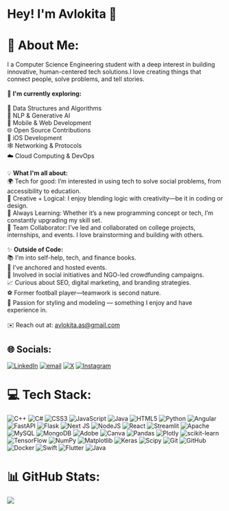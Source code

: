 # Hey! I'm Avlokita 👋
# 💫 About Me:
I a Computer Science Engineering student with a deep interest in building innovative, human-centered tech solutions.I love creating things that connect people, solve problems, and tell stories.<br><br>🔭 **I'm currently exploring:** <br><br>🧮 Data Structures and Algorithms<br>🧠 NLP & Generative AI<br>📱 Mobile & Web Development<br>🌐 Open Source Contributions<br>🍏 iOS Development<br>🕸️ Networking & Protocols<br>☁️ Cloud Computing & DevOps<br><br>💡 **What I'm all about:** <br>🌍 Tech for good: I’m interested in using tech to solve social problems, from accessibility to education.<br>📱 Creative + Logical: I enjoy blending logic with creativity—be it in coding or design.<br>🌱 Always Learning: Whether it’s a new programming concept or tech, I’m constantly upgrading my skill set.<br>👥 Team Collaborator: I’ve led and collaborated on college projects, internships, and events. I love brainstorming and building with others.<br><br>✨ **Outside of Code:** <br>📚 I'm into self-help, tech, and finance books.<br>🎤 I’ve anchored and hosted events.<br>🌻 Involved in social initiatives and NGO-led crowdfunding campaigns.<br>📈 Curious about SEO, digital marketing, and branding strategies.<br>⚽ Former football player—teamwork is second nature.<br>👗 Passion for styling and modeling — something I enjoy and have experience in.<br><br>✉️ Reach out at: avlokita.as@gmail.com


## 🌐 Socials:
[![LinkedIn](https://img.shields.io/badge/LinkedIn-%230077B5.svg?logo=linkedin&logoColor=white)](https://linkedin.com/in/https://www.linkedin.com/in/avlokita-singh-1775a9307/) [![email](https://img.shields.io/badge/Email-D14836?logo=gmail&logoColor=white)](mailto:Avlokita.as@gmail.com) [![X](https://img.shields.io/badge/X-black.svg?logo=X&logoColor=white)](https://x.com/avokitaa) [![Instagram](https://img.shields.io/badge/Instagram-%23E4405F.svg?logo=Instagram&logoColor=white)](https://instagram.com/avlokitaa)

# 💻 Tech Stack:
![C++](https://img.shields.io/badge/c++-%2300599C.svg?style=flat&logo=c%2B%2B&logoColor=white) ![C#](https://img.shields.io/badge/c%23-%23239120.svg?style=flat&logo=csharp&logoColor=white) ![CSS3](https://img.shields.io/badge/css3-%231572B6.svg?style=flat&logo=css3&logoColor=white) ![JavaScript](https://img.shields.io/badge/javascript-%23323330.svg?style=flat&logo=javascript&logoColor=%23F7DF1E) ![Java](https://img.shields.io/badge/java-%23ED8B00.svg?style=flat&logo=openjdk&logoColor=white) ![HTML5](https://img.shields.io/badge/html5-%23E34F26.svg?style=flat&logo=html5&logoColor=white) ![Python](https://img.shields.io/badge/python-3670A0?style=flat&logo=python&logoColor=ffdd54) ![Angular](https://img.shields.io/badge/angular-%23DD0031.svg?style=flat&logo=angular&logoColor=white) ![FastAPI](https://img.shields.io/badge/FastAPI-005571?style=flat&logo=fastapi) ![Flask](https://img.shields.io/badge/flask-%23000.svg?style=flat&logo=flask&logoColor=white) ![Next JS](https://img.shields.io/badge/Next-black?style=flat&logo=next.js&logoColor=white) ![NodeJS](https://img.shields.io/badge/node.js-6DA55F?style=flat&logo=node.js&logoColor=white) ![React](https://img.shields.io/badge/react-%2320232a.svg?style=flat&logo=react&logoColor=%2361DAFB) ![Streamlit](https://img.shields.io/badge/Streamlit-%23FE4B4B.svg?style=flat&logo=streamlit&logoColor=white) ![Apache](https://img.shields.io/badge/apache-%23D42029.svg?style=flat&logo=apache&logoColor=white) ![MySQL](https://img.shields.io/badge/mysql-4479A1.svg?style=flat&logo=mysql&logoColor=white) ![MongoDB](https://img.shields.io/badge/MongoDB-%234ea94b.svg?style=flat&logo=mongodb&logoColor=white) ![Adobe](https://img.shields.io/badge/adobe-%23FF0000.svg?style=flat&logo=adobe&logoColor=white) ![Canva](https://img.shields.io/badge/Canva-%2300C4CC.svg?style=flat&logo=Canva&logoColor=white) ![Pandas](https://img.shields.io/badge/pandas-%23150458.svg?style=flat&logo=pandas&logoColor=white) ![Plotly](https://img.shields.io/badge/Plotly-%233F4F75.svg?style=flat&logo=plotly&logoColor=white) ![scikit-learn](https://img.shields.io/badge/scikit--learn-%23F7931E.svg?style=flat&logo=scikit-learn&logoColor=white) ![TensorFlow](https://img.shields.io/badge/TensorFlow-%23FF6F00.svg?style=flat&logo=TensorFlow&logoColor=white) ![NumPy](https://img.shields.io/badge/numpy-%23013243.svg?style=flat&logo=numpy&logoColor=white) ![Matplotlib](https://img.shields.io/badge/Matplotlib-%23ffffff.svg?style=flat&logo=Matplotlib&logoColor=black) ![Keras](https://img.shields.io/badge/Keras-%23D00000.svg?style=flat&logo=Keras&logoColor=white) ![Scipy](https://img.shields.io/badge/SciPy-%230C55A5.svg?style=flat&logo=scipy&logoColor=%white) ![Git](https://img.shields.io/badge/git-%23F05033.svg?style=flat&logo=git&logoColor=white) ![GitHub](https://img.shields.io/badge/github-%23121011.svg?style=flat&logo=github&logoColor=white) ![Docker](https://img.shields.io/badge/docker-%230db7ed.svg?style=flat&logo=docker&logoColor=white) ![Swift](https://img.shields.io/badge/swift-F54A2A?style=flat&logo=swift&logoColor=white) ![Flutter](https://img.shields.io/badge/Flutter-%2302569B.svg?style=flat&logo=Flutter&logoColor=white) ![Java](https://img.shields.io/badge/java-%23ED8B00.svg?style=flat&logo=openjdk&logoColor=white)
# 📊 GitHub Stats:
![](https://github-readme-stats.vercel.app/api/top-langs/?username=Avlokitas&theme=omni&hide_border=true&include_all_commits=false&count_private=false&layout=compact)
